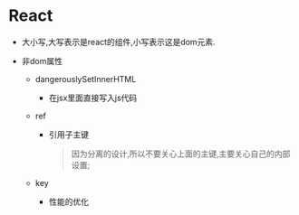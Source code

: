 # React

* 大小写,大写表示是react的组件,小写表示这是dom元素.

* 非dom属性

  * dangerouslySetInnerHTML

    *  在jsx里面直接写入js代码

  * ref

    * 引用子主键

      > 因为分离的设计,所以不要关心上面的主键,主要关心自己的内部设置;

  * key

    * 性能的优化